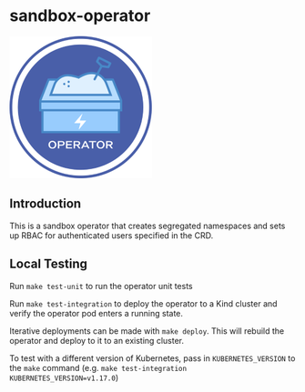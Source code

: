 # sandbox-operator

![sandbox-operator](img/sandbox-operator.png)

## Introduction

This is a sandbox operator that creates segregated namespaces and sets up RBAC for authenticated users specified in the CRD.

## Local Testing

Run `make test-unit` to run the operator unit tests

Run `make test-integration` to deploy the operator to a Kind cluster and verify the operator pod enters a running state.

Iterative deployments can be made with `make deploy`. This will rebuild the operator and deploy to it to an existing cluster.

To test with a different version of Kubernetes, pass in `KUBERNETES_VERSION` to the `make` command (e.g. `make test-integration KUBERNETES_VERSION=v1.17.0`)
